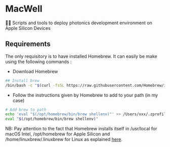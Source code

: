 # MacWell
🧰💡 Scripts and tools to deploy photonics development environment on Apple Silicon Devices

## Requirements
The only requisitory is to have installed Homebrew.
It can easily be make using the following commands :
- Download Homebrew
```bash
## Install brew
/bin/bash -c "$(curl -fsSL https://raw.githubusercontent.com/Homebrew/install/HEAD/install.sh)"
```
- Follow the instructions given by Homebrew to add to your path (in my case)
```bash
# Add brew to path
echo 'eval "$(/opt/homebrew/bin/brew shellenv)"' >> /Users/xxx/.zprofile # where xxx is the user
eval "$(/opt/homebrew/bin/brew shellenv)"
```

NB: Pay attention to the fact that Homebrew installs itself in /usr/local for macOS Intel, /opt/homebrew for Apple Silicon and /home/linuxbrew/.linuxbrew for Linux as explained [here](https://docs.brew.sh/Installation).